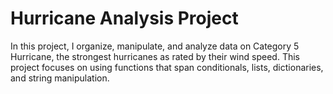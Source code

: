 # Hurricane Analysis Project
 In this project, I organize, manipulate, and analyze data on Category 5 Hurricane, the strongest hurricanes as rated by their wind speed. This project focuses on using functions that span conditionals, lists, dictionaries, and string manipulation.
